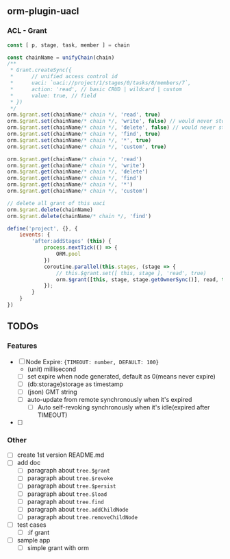 
## orm-plugin-uacl

### ACL - Grant

```javascript
const [ p, stage, task, member ] = chain

const chainName = unifyChain(chain)
/**
 * Grant.createSync({
 *      // unified access control id
 *      uaci: `uaci://project/1/stages/0/tasks/8/members/7`,
 *      action: 'read', // basic CRUD | wildcard | custom
 *      value: true, // field
 * })
 */
orm.$grant.set(chainName/* chain */, 'read', true)
orm.$grant.set(chainName/* chain */, 'write', false) // would never store, because defualtValue is just false
orm.$grant.set(chainName/* chain */, 'delete', false) // would never store, because defualtValue is just false
orm.$grant.set(chainName/* chain */, 'find', true)
orm.$grant.set(chainName/* chain */, '*', true)
orm.$grant.set(chainName/* chain */, 'custom', true)

orm.$grant.get(chainName/* chain */, 'read')
orm.$grant.get(chainName/* chain */, 'write')
orm.$grant.get(chainName/* chain */, 'delete')
orm.$grant.get(chainName/* chain */, 'find')
orm.$grant.get(chainName/* chain */, '*')
orm.$grant.get(chainName/* chain */, 'custom')

// delete all grant of this uaci
orm.$grant.delete(chainName)
orm.$grant.delete(chainName/* chain */, 'find')
```

```javascript
define('project', {}, {
    ievents: {
        'after:addStages' (this) {
            process.nextTick(() => {
                ORM.pool
            })
            coroutine.parallel(this.stages, (stage => {
                // this.$grant.set([ this, stage ], 'read', true)
                orm.$grant([this, stage, stage.getOwnerSync()], read, true);
            });
        }
    }
})

```

## TODOs

### Features

- [ ] Node Expire: `{TIMEOUT: number, DEFAULT: 100}`
    - (unit) millisecond
    - [ ] set expire when node generated, default as 0(means never expire)
    - [ ] (db:storage)storage as timestamp
    - [ ] (json) GMT string
    - [ ] auto-update from remote synchronously when it's expired
        - [ ] Auto self-revoking synchronously when it's idle(expired after TIMEOUT)
- [ ]
### Other
- [ ] create 1st version README.md
- [ ] add doc
    - [ ] paragraph about `tree.$grant`
    - [ ] paragraph about `tree.$revoke`
    - [ ] paragraph about `tree.$persist`
    - [ ] paragraph about `tree.$load`
    - [ ] paragraph about `tree.find`
    - [ ] paragraph about `tree.addChildNode`
    - [ ] paragraph about `tree.removeChildNode`
- [ ] test cases
    - [ ] :if grant
- [ ] sample app
    - [ ] simple grant with orm